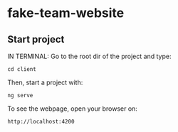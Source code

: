 # fake-team-website

## Start project

IN TERMINAL:
Go to the root dir of the project and type:

`cd client`

Then, start a project with:

`ng serve`

To see the webpage, open your browser on:

`http://localhost:4200`
